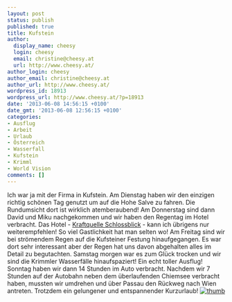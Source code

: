 ```yaml
---
layout: post
status: publish
published: true
title: Kufstein
author:
  display_name: cheesy
  login: cheesy
  email: christine@cheesy.at
  url: http://www.cheesy.at/
author_login: cheesy
author_email: christine@cheesy.at
author_url: http://www.cheesy.at/
wordpress_id: 18913
wordpress_url: http://www.cheesy.at/?p=18913
date: '2013-06-08 14:56:15 +0100'
date_gmt: '2013-06-08 12:56:15 +0100'
categories:
- Ausflug
- Arbeit
- Urlaub
- Österreich
- Wasserfall
- Kufstein
- Krimml
- World Vision
comments: []
---
```

Ich war ja mit der Firma in Kufstein. Am Dienstag haben wir den einzigen richtig schönen Tag genutzt um auf die Hohe Salve zu fahren. Die Rundumsicht dort ist wirklich atemberaubend! Am Donnerstag sind dann David und Miku nachgekommen und wir haben den Regentag im Hotel verbracht. Das Hotel - [Kraftquelle Schlossblick](http://schlossblick.at/) - kann ich übrigens nur weiterempfehlen! So viel Gastlichkeit hat man selten wo!
Am Freitag sind wir bei strömendem Regen auf die Kufsteiner Festung hinaufgegangen. Es war dort sehr interessant aber der Regen hat uns davon abgehalten alles im Detail zu begutachten.
Samstag morgen war es zum Glück trocken und wir sind die Krimmler Wasserfälle hinaufspaziert! Ein echt toller Ausflug!
Sonntag haben wir dann 14 Stunden im Auto verbracht. Nachdem wir 7 Stunden auf der Autobahn neben dem überlaufenden Chiemsee verbracht haben, mussten wir umdrehen und über Passau den Rückweg nach Wien antreten.
Trotzdem ein gelungener und entspannender Kurzurlaub!
[![](http://www.cheesy.at/wp-content/uploads/thumb31.jpg "thumb")](http://www.cheesy.at/fotos/urlaub/kufstein-und-so/ "Kufstein und so")
